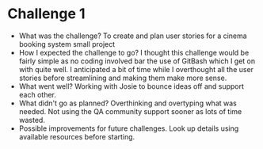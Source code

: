 # Challenge 1

 - What was the challenge?
	To create and plan user stories for a cinema booking system small project
 - How I expected the challenge to go?
	I thought this challenge would be fairly simple as no coding involved bar the use 	of GitBash which I get on with quite well. I anticipated a bit of time while I 		overthought all the user stories before streamlining and making them make more 		sense.
 - What went well?
	Working with Josie to bounce ideas off and support each other.
 - What didn't go as planned?
	Overthinking and overtyping what was needed.
	Not using the QA community support sooner as lots of time wasted.
 - Possible improvements for future challenges.
	Look up details using available resources before starting.